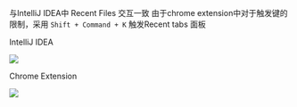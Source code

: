 与IntelliJ IDEA中 Recent Files 交互一致
由于chrome extension中对于触发键的限制，采用 `Shift + Command + K` 触发Recent tabs 面板

IntelliJ IDEA

![](https://s3plus.meituan.net/v1/mss_78d1aa5426c546bfa023ca0cacfa2cd1/distribute/9d3e3f34-b757-4790-a576-b6058417984e_1553329049690)


Chrome Extension

![](https://s3plus.meituan.net/v1/mss_78d1aa5426c546bfa023ca0cacfa2cd1/distribute/b46dd9d3-e271-4333-a3a3-215d8cdde67d_1553329174345)

